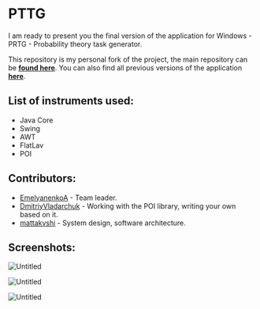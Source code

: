 # PTTG

I am ready to present you the final version of the application for Windows - PRTG - Probability theory task generator.

This repository is my personal fork of the project, the main repository can be **[found here](https://github.com/EmelyanenkoA/Probability-theory-task-generator)**. You can also find all previous versions of the application **[here](https://github.com/EmelyanenkoA/Probability-theory-task-generator/releases)**.

## List of instruments used:

- Java Core
- Swing
- AWT
- FlatLav
- POI

## Contributors:

- [EmelyanenkoA](https://github.com/EmelyanenkoA) - Team leader.
- [DmitriyVladarchuk](https://github.com/DmitriyVladarchuk) - Working with the POI library, writing your own based on it.
- [mattakvshi](https://github.com/mattakvshi) - System design, software architecture.

## Screenshots:

![Untitled](https://s3-us-west-2.amazonaws.com/secure.notion-static.com/03c2b2fe-e1de-43ca-a623-f4828048fc84/Untitled.png)

![Untitled](https://s3-us-west-2.amazonaws.com/secure.notion-static.com/5fde6b89-332e-4091-8d5c-b65bcfbef360/Untitled.png)

![Untitled](https://s3-us-west-2.amazonaws.com/secure.notion-static.com/7642f2af-8b36-4d75-b781-0b51257278e9/Untitled.png)
